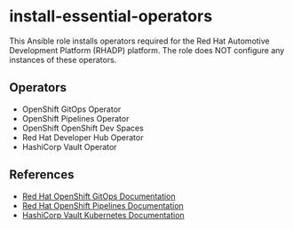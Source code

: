# install-essential-operators

This Ansible role installs operators required for the Red Hat Automotive Development Platform (RHADP) platform. The role does NOT configure any instances of these operators.

## Operators

- OpenShift GitOps Operator
- OpenShift Pipelines Operator
- OpenShift OpenShift Dev Spaces
- Red Hat Developer Hub Operator
- HashiCorp Vault Operator

## References

- [Red Hat OpenShift GitOps Documentation](https://docs.redhat.com/en/documentation/red_hat_openshift_gitops/1.16/html/installing_gitops/index)
- [Red Hat OpenShift Pipelines Documentation](https://docs.redhat.com/en/documentation/red_hat_openshift_pipelines/1.18/html/installing_and_configuring/index)
- [HashiCorp Vault Kubernetes Documentation](https://developer.hashicorp.com/vault/docs/deploy/kubernetes/vso)

